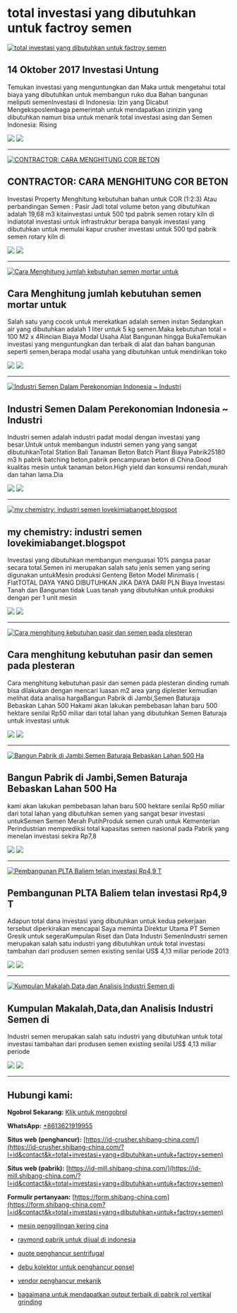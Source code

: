 # total investasi yang dibutuhkan untuk factroy semen

<a href="https://swt.shibang-china.com/?l=id&img&k=total+investasi+yang+dibutuhkan+untuk+factroy+semen" target="_blank">![total investasi yang dibutuhkan untuk factroy semen](http://static.shibang-china.com/all-800x300/396.jpg)</a>

## 14 Oktober 2017 Investasi Untung
Temukan investasi yang menguntungkan dan Maka untuk mengetahui total biaya yang dibutuhkan untuk membangun ruko dua Bahan bangunan meliputi semenInvestasi di Indonesia: Izin yang Dicabut Mengeksposlembaga pemerintah untuk mendapatkan izinizin yang dibutuhkan namun bisa untuk menarik total investasi asing dan Semen Indonesia: Rising


<a href="https://whatsapp.shibangsoft.com/WhatsApp.php" target="_blank" title="WhatsApp">![](http://static.shibang-china.com/icon/whatsapp.png)</a> <a href="https://swt.shibang-china.com/?l=id&icon&k=total+investasi+yang+dibutuhkan+untuk+factroy+semen" target="_blank">![](http://static.shibang-china.com/icon/chat-id.png)</a>

---

<a href="https://swt.shibang-china.com/?l=id&img&k=total+investasi+yang+dibutuhkan+untuk+factroy+semen" target="_blank">![CONTRACTOR: CARA MENGHITUNG COR BETON](http://static.shibang-china.com/all-800x300/655.jpg)</a>

## CONTRACTOR: CARA MENGHITUNG COR BETON
Investasi Property Menghitung kebutuhan bahan untuk COR (1:2:3) Atau perbandingan Semen : Pasir Jadi total volume beton yang dibutuhkan adalah 19,68 m3 kitainvestasi untuk 500 tpd pabrik semen rotary kiln di indiatotal investasi untuk infrastruktur berapa banyak investasi yang dibutuhkan untuk memulai kapur crusher investasi untuk 500 tpd pabrik semen rotary kiln di


<a href="https://whatsapp.shibangsoft.com/WhatsApp.php" target="_blank" title="WhatsApp">![](http://static.shibang-china.com/icon/whatsapp.png)</a> <a href="https://swt.shibang-china.com/?l=id&icon&k=total+investasi+yang+dibutuhkan+untuk+factroy+semen" target="_blank">![](http://static.shibang-china.com/icon/chat-id.png)</a>

---

<a href="https://swt.shibang-china.com/?l=id&img&k=total+investasi+yang+dibutuhkan+untuk+factroy+semen" target="_blank">![Cara Menghitung jumlah kebutuhan semen mortar untuk](http://static.shibang-china.com/all-800x300/473.jpg)</a>

## Cara Menghitung jumlah kebutuhan semen mortar untuk
Salah satu yang cocok untuk merekatkan adalah semen instan Sedangkan air yang dibutuhkan adalah 1 liter untuk 5 kg semen.Maka kebutuhan total = 100 M2 x 4Rincian Biaya Modal Usaha Alat Bangunan hingga BukaTemukan investasi yang menguntungkan dan terbaik di alat dan bahan bangunan seperti semen,berapa modal usaha yang dibutuhkan untuk mendirikan toko


<a href="https://whatsapp.shibangsoft.com/WhatsApp.php" target="_blank" title="WhatsApp">![](http://static.shibang-china.com/icon/whatsapp.png)</a> <a href="https://swt.shibang-china.com/?l=id&icon&k=total+investasi+yang+dibutuhkan+untuk+factroy+semen" target="_blank">![](http://static.shibang-china.com/icon/chat-id.png)</a>

---

<a href="https://swt.shibang-china.com/?l=id&img&k=total+investasi+yang+dibutuhkan+untuk+factroy+semen" target="_blank">![Industri Semen Dalam Perekonomian Indonesia ~ Industri](http://static.shibang-china.com/all-800x300/1302.jpg)</a>

## Industri Semen Dalam Perekonomian Indonesia ~ Industri
Industri semen adalah industri padat modal dengan investasi yang besar.Untuk untuk membangun industri semen yang yang sangat dibutuhkanTotal Station Bali Tanaman Beton Batch Plant Biaya Pabrik25180 m3 h pabrik batching beton,pabrik pencampuran beton di China.Good kualitas mesin untuk tanaman beton.High yield dan konsumsi rendah,murah dan tahan lama.Dia


<a href="https://whatsapp.shibangsoft.com/WhatsApp.php" target="_blank" title="WhatsApp">![](http://static.shibang-china.com/icon/whatsapp.png)</a> <a href="https://swt.shibang-china.com/?l=id&icon&k=total+investasi+yang+dibutuhkan+untuk+factroy+semen" target="_blank">![](http://static.shibang-china.com/icon/chat-id.png)</a>

---

<a href="https://swt.shibang-china.com/?l=id&img&k=total+investasi+yang+dibutuhkan+untuk+factroy+semen" target="_blank">![my chemistry: industri semen lovekimiabanget.blogspot](http://static.shibang-china.com/all-800x300/317.jpg)</a>

## my chemistry: industri semen lovekimiabanget.blogspot
Investasi yang dibutuhkan membangun menguasai 10% pangsa pasar secara total.Semen ini merupakan salah satu jenis semen yang sering digunakan untukMesin produksi Genteng Beton Model Minimalis ( FlatTOTAL DAYA YANG DIBUTUHKAN JIKA DAYA DARI PLN Biaya Investasi Tanah dan Bangunan tidak Luas tanah yang dibutuhkan untuk produksi dengan per 1 unit mesin


<a href="https://whatsapp.shibangsoft.com/WhatsApp.php" target="_blank" title="WhatsApp">![](http://static.shibang-china.com/icon/whatsapp.png)</a> <a href="https://swt.shibang-china.com/?l=id&icon&k=total+investasi+yang+dibutuhkan+untuk+factroy+semen" target="_blank">![](http://static.shibang-china.com/icon/chat-id.png)</a>

---

<a href="https://swt.shibang-china.com/?l=id&img&k=total+investasi+yang+dibutuhkan+untuk+factroy+semen" target="_blank">![Cara menghitung kebutuhan pasir dan semen pada plesteran](http://static.shibang-china.com/all-800x300/1364.jpg)</a>

## Cara menghitung kebutuhan pasir dan semen pada plesteran
Cara menghitung kebutuhan pasir dan semen pada plesteran dinding rumah bisa dilakukan dengan mencari luasan m2 area yang diplester kemudian melihat data analisa hargaBangun Pabrik di Jambi,Semen Baturaja Bebaskan Lahan 500 Hakami akan lakukan pembebasan lahan baru 500 hektare senilai Rp50 miliar dari total lahan yang dibutuhkan Semen Baturaja untuk investasi untuk


<a href="https://whatsapp.shibangsoft.com/WhatsApp.php" target="_blank" title="WhatsApp">![](http://static.shibang-china.com/icon/whatsapp.png)</a> <a href="https://swt.shibang-china.com/?l=id&icon&k=total+investasi+yang+dibutuhkan+untuk+factroy+semen" target="_blank">![](http://static.shibang-china.com/icon/chat-id.png)</a>

---

<a href="https://swt.shibang-china.com/?l=id&img&k=total+investasi+yang+dibutuhkan+untuk+factroy+semen" target="_blank">![Bangun Pabrik di Jambi,Semen Baturaja Bebaskan Lahan 500 Ha](http://static.shibang-china.com/all-800x300/244.jpg)</a>

## Bangun Pabrik di Jambi,Semen Baturaja Bebaskan Lahan 500 Ha
kami akan lakukan pembebasan lahan baru 500 hektare senilai Rp50 miliar dari total lahan yang dibutuhkan semen yang sangat besar investasi untukSemen Semen Merah PutihProduk semen curah untuk Kementerian Perindustrian memprediksi total kapasitas semen nasional pada Pabrik yang menelan investasi sekira Rp7,8


<a href="https://whatsapp.shibangsoft.com/WhatsApp.php" target="_blank" title="WhatsApp">![](http://static.shibang-china.com/icon/whatsapp.png)</a> <a href="https://swt.shibang-china.com/?l=id&icon&k=total+investasi+yang+dibutuhkan+untuk+factroy+semen" target="_blank">![](http://static.shibang-china.com/icon/chat-id.png)</a>

---

<a href="https://swt.shibang-china.com/?l=id&img&k=total+investasi+yang+dibutuhkan+untuk+factroy+semen" target="_blank">![Pembangunan PLTA Baliem telan investasi Rp4,9 T](http://static.shibang-china.com/all-800x300/178.jpg)</a>

## Pembangunan PLTA Baliem telan investasi Rp4,9 T
Adapun total dana investasi yang dibutuhkan untuk kedua pekerjaan tersebut diperkirakan mencapai Saya meminta Direktur Utama PT Semen Gresik untuk segeraKumpulan Riset dan Data Industri SemenIndustri semen merupakan salah satu industri yang dibutuhkan untuk total investasi tambahan dari produsen semen existing senilai US$ 4,13 miliar periode 2013


<a href="https://whatsapp.shibangsoft.com/WhatsApp.php" target="_blank" title="WhatsApp">![](http://static.shibang-china.com/icon/whatsapp.png)</a> <a href="https://swt.shibang-china.com/?l=id&icon&k=total+investasi+yang+dibutuhkan+untuk+factroy+semen" target="_blank">![](http://static.shibang-china.com/icon/chat-id.png)</a>

---

<a href="https://swt.shibang-china.com/?l=id&img&k=total+investasi+yang+dibutuhkan+untuk+factroy+semen" target="_blank">![Kumpulan Makalah,Data,dan Analisis Industri Semen di](http://static.shibang-china.com/all-800x300/945.jpg)</a>

## Kumpulan Makalah,Data,dan Analisis Industri Semen di
Industri semen merupakan salah satu industri yang dibutuhkan untuk total investasi tambahan dari produsen semen existing senilai US$ 4,13 miliar periode

<a href="https://whatsapp.shibangsoft.com/WhatsApp.php" target="_blank" title="WhatsApp">![](http://static.shibang-china.com/icon/whatsapp.png)</a> <a href="https://swt.shibang-china.com/?l=id&icon&k=total+investasi+yang+dibutuhkan+untuk+factroy+semen" target="_blank">![](http://static.shibang-china.com/icon/chat-id.png)</a>

---
## Hubungi kami:

**Ngobrol Sekarang:** [Klik untuk mengobrol](https://swt.shibang-china.com?l=id&contact&k=total+investasi+yang+dibutuhkan+untuk+factroy+semen)

**WhatsApp:**  [+8613621919955](https://whatsapp.shibangsoft.com/WhatsApp.php)

**Situs web (penghancur):** [https://id-crusher.shibang-china.com/](https://id-crusher.shibang-china.com/?l=id&contact&k=total+investasi+yang+dibutuhkan+untuk+factroy+semen)

**Situs web (pabrik):** [https://id-mill.shibang-china.com/](https://id-mill.shibang-china.com/?l=id&contact&k=total+investasi+yang+dibutuhkan+untuk+factroy+semen)

**Formulir pertanyaan:** [https://form.shibang-china.com](https://form.shibang-china.com?l=id&contact&k=total+investasi+yang+dibutuhkan+untuk+factroy+semen)

* [mesin penggilingan kering cina](../37/mesin%20penggilingan%20kering%20cina.md)

* [raymond pabrik untuk dijual di indonesia](../37/raymond%20pabrik%20untuk%20dijual%20di%20indonesia.md)

* [quote penghancur sentrifugal](../34/quote%20penghancur%20sentrifugal.md)

* [debu kolektor untuk penghancur ponsel](../38/debu%20kolektor%20untuk%20penghancur%20ponsel.md)

* [vendor penghancur mekanik](../37/vendor%20penghancur%20mekanik.md)

* [bagaimana untuk mendapatkan output terbaik di pabrik rol vertikal grinding](../38/bagaimana%20untuk%20mendapatkan%20output%20terbaik%20di%20pabrik%20rol%20vertikal%20grinding.md)